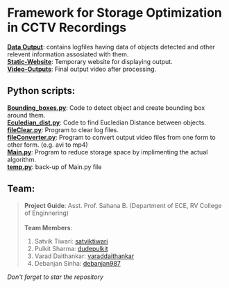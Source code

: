 # Framework for Storage Optimization in CCTV Recordings

**<a href = "https://github.com/satviktiwari/Minor-Project/tree/main/Data-Output">Data Output</a>**: contains logfiles having data of objects detected and other relevent information assosiated with them.<br>
**<a href = "https://github.com/satviktiwari/Minor-Project/tree/main/Static-Website">Static-Website</a>**: Temporary website for displaying output.<br>
**<a href = "https://github.com/satviktiwari/Minor-Project/tree/main/Video-Outputs">Video-Outputs</a>**: Final output video after processing.<br>

## Python scripts:<br>
**<a href = "https://github.com/satviktiwari/Minor-Project/blob/main/Bounding_boxes.py">Bounding_boxes.py</a>**: Code to detect object and create bounding box around them.<br>
**<a href = "https://github.com/satviktiwari/Minor-Project/blob/main/Euclidean_dist.py">Eculedian_dist.py</a>**: Code to find Eucledian Distance between objects.<br>
**<a href = "https://github.com/satviktiwari/Minor-Project/blob/main/fileClear.py">fileClear.py</a>**: Program to clear log files.<br>
**<a href = "https://github.com/satviktiwari/Minor-Project/blob/main/fileConverter.py">fileConverter.py</a>**: Program to convert output video files from one form to other form. (e.g. avi to mp4)<br>
**<a href = "https://github.com/satviktiwari/Minor-Project/blob/main/Main.py">Main.py</a>**: Program to reduce storage space by implimenting the actual algorithm.<br>
**<a href = "https://github.com/satviktiwari/Minor-Project/blob/main/temp.py">temp.py</a>**: back-up of Main.py file<br>

## Team:
> **Project Guide**: Asst. Prof. Sahana B. (Department of ECE, RV College of Enginnering)<br><br>
> **Team Members**:
> 1. Satvik Tiwari: [satviktiwari](https://github.com/satviktiwari) <br>
> 2. Pulkit Sharma: [dudepulkit](https://github.com/dudepulkit) <br>
> 3. Varad Daithankar: [varaddaithankar](https://github.com/varaddaithankar) <br>
> 4. Debanjan Sinha: [debanjan987](https://github.com/debanjan987) <br>

_Don't forget to star the repository_
